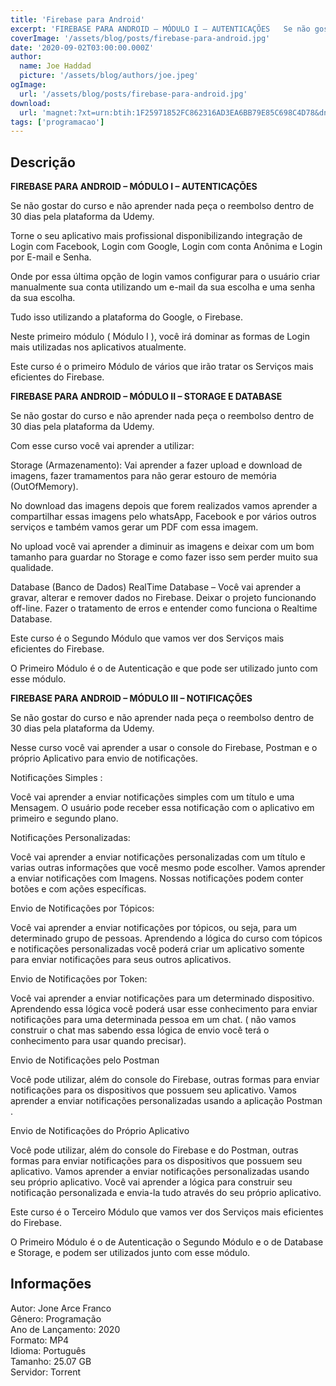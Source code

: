 ```yaml
---
title: 'Firebase para Android'
excerpt: 'FIREBASE PARA ANDROID – MÓDULO I – AUTENTICAÇÕES   Se não gostar do curso e não aprender nada peça o reembolso dentro de 30 dias pela plataforma da Udemy.  Torne o seu aplicativo mais profissional disponibilizando integração de Login com Facebook, Login com Google'
coverImage: '/assets/blog/posts/firebase-para-android.jpg'
date: '2020-09-02T03:00:00.000Z'
author:
  name: Joe Haddad
  picture: '/assets/blog/authors/joe.jpeg'
ogImage:
  url: '/assets/blog/posts/firebase-para-android.jpg'
download:
  url: 'magnet:?xt=urn:btih:1F25971852FC862316AD3EA6BB79E85C698C4D78&dn=Firebase%20para%20Android%20%28Pack%29&tr=udp%3a%2f%2ftracker.openbittorrent.com%3a1337%2fannounce&tr=udp%3a%2f%2ftracker.opentrackr.org%3a1337%2fannounce'
tags: ['programacao']
---
```

<h2>Descrição</h2>
<p></p><p><strong>FIREBASE PARA ANDROID – MÓDULO I – AUTENTICAÇÕES</strong></p><p>Se não gostar do curso e não aprender nada peça o reembolso dentro de 30 dias pela plataforma da Udemy.</p><p>Torne o seu aplicativo mais profissional disponibilizando integração de Login com Facebook, Login com Google, Login com conta Anônima e Login por E-mail e Senha.</p><p>Onde por essa última opção de login vamos configurar para o usuário criar manualmente sua conta utilizando um e-mail da sua escolha e uma senha da sua escolha.</p><p>Tudo isso utilizando a plataforma do Google, o Firebase.</p><p>Neste primeiro módulo ( Módulo I ), você irá dominar as formas de Login mais utilizadas nos aplicativos atualmente.</p><p>Este curso é o primeiro Módulo de vários que irão tratar os Serviços mais eficientes do Firebase.</p><p><strong>FIREBASE PARA ANDROID – MÓDULO II – STORAGE E DATABASE</strong></p><p>Se não gostar do curso e não aprender nada peça o reembolso dentro de 30 dias pela plataforma da Udemy.</p><p>Com esse curso você vai aprender a utilizar:</p><p>Storage (Armazenamento): Vai aprender a fazer upload e download de imagens, fazer tramamentos para não gerar estouro de memória (OutOfMemory).</p><p>No download das imagens depois que forem realizados vamos aprender a compartilhar essas imagens pelo whatsApp, Facebook e por vários outros serviços e também vamos gerar um PDF com essa imagem.</p><p>No upload você vai aprender a diminuir as imagens e deixar com um bom tamanho para guardar no Storage e como fazer isso sem perder muito sua qualidade.</p><p>Database (Banco de Dados) RealTime Database – Você vai aprender a gravar, alterar e remover dados no Firebase. Deixar o projeto funcionando off-line. Fazer o tratamento de erros e entender como funciona o Realtime Database.</p><p>Este curso é o Segundo Módulo que vamos ver dos Serviços mais eficientes do Firebase.</p><p>O Primeiro Módulo é o de Autenticação e que pode ser utilizado junto com esse módulo.</p><p><strong>FIREBASE PARA ANDROID – MÓDULO III – NOTIFICAÇÕES</strong></p><p>Se não gostar do curso e não aprender nada peça o reembolso dentro de 30 dias pela plataforma da Udemy.</p><p>Nesse curso você vai aprender a usar o console do Firebase, Postman e o próprio Aplicativo para envio de notificações.</p><p>Notificações Simples :</p><p>Você vai aprender a enviar notificações simples com um título e uma Mensagem. O usuário pode receber essa notificação com o aplicativo em primeiro e segundo plano.</p><p>Notificações Personalizadas:</p><p>Você vai aprender a enviar notificações personalizadas com um título e varias outras informações que você mesmo pode escolher. Vamos aprender a enviar notificações com Imagens. Nossas notificações podem conter botões e com ações específicas.</p><p>Envio de Notificações por Tópicos:</p><p>Você vai aprender a enviar notificações por tópicos, ou seja, para um determinado grupo de pessoas. Aprendendo a lógica do curso com tópicos e notificações personalizadas você poderá criar um aplicativo somente para enviar notificações para seus outros aplicativos.</p><p>Envio de Notificações por Token:</p><p>Você vai aprender a enviar notificações para um determinado dispositivo. Aprendendo essa lógica você poderá usar esse conhecimento para enviar notificações para uma determinada pessoa em um chat. ( não vamos construir o chat mas sabendo essa lógica de envio você terá o conhecimento para usar quando precisar).</p><p>Envio de Notificações pelo Postman</p><p>Você pode utilizar, além do console do Firebase, outras formas para enviar notificações para os dispositivos que possuem seu aplicativo. Vamos aprender a enviar notificações personalizadas usando a aplicação Postman .</p><p>Envio de Notificações do Próprio Aplicativo</p><p>Você pode utilizar, além do console do Firebase e do Postman, outras formas para enviar notificações para os dispositivos que possuem seu aplicativo. Vamos aprender a enviar notificações personalizadas usando seu próprio aplicativo. Você vai aprender a lógica para construir seu notificação personalizada e envia-la tudo através do seu próprio aplicativo.</p><p>Este curso é o Terceiro Módulo que vamos ver dos Serviços mais eficientes do Firebase.</p><p>O Primeiro Módulo é o de Autenticação o Segundo Módulo e o de Database e Storage, e podem ser utilizados junto com esse módulo.</p><h2>Informações</h2><p>Autor: Jone Arce Franco<br/>Gênero: Programação<br/>Ano de Lançamento: 2020<br/>Formato: MP4<br/>Idioma: Português<br/>Tamanho: 25.07 GB<br/>Servidor: Torrent</p>